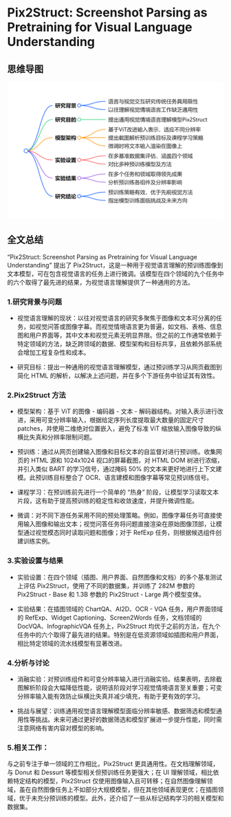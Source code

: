 # Pix2Struct: Screenshot Parsing as Pretraining for Visual Language Understanding

## 思维导图
![思维导图](/imgs/Pix2Struct-Screenshot-Parsing-as-Pretraining-for-Visual-Language-Understanding.jpg)

## 全文总结
“Pix2Struct: Screenshot Parsing as Pretraining for Visual Language Understanding” 提出了 Pix2Struct，这是一种用于视觉语言理解的预训练图像到文本模型，可在包含视觉语言的任务上进行微调。该模型在四个领域的九个任务中的六个取得了最先进的结果，为视觉语言理解提供了一种通用的方法。

### 1.研究背景与问题

- 视觉语言理解的现状：以往对视觉语言的研究多聚焦于图像和文本可分离的任务，如视觉问答或图像字幕。而视觉情境语言更为普遍，如文档、表格、信息图和用户界面等，其中文本和视觉元素无明显界限。但之前的工作通常依赖于特定领域的方法，缺乏跨领域的数据、模型架构和目标共享，且依赖外部系统会增加工程复杂性和成本。

- 研究目标：提出一种通用的视觉语言理解模型，通过预训练学习从网页截图到简化 HTML 的解析，以解决上述问题，并在多个下游任务中验证其有效性。

### 2.Pix2Struct 方法

- 模型架构：基于 ViT 的图像 - 编码器 - 文本 - 解码器结构。对输入表示进行改进，采用可变分辨率输入，根据给定序列长度提取最大数量的固定尺寸 patches，并使用二维绝对位置嵌入，避免了标准 ViT 缩放输入图像导致的纵横比失真和分辨率限制问题。

- 预训练：通过从网页创建输入图像和目标文本的自监督对进行预训练。收集网页的 HTML 源和 1024x1024 视口的屏幕截图，对 HTML DOM 树进行浓缩，并引入类似 BART 的学习信号，通过掩码 50% 的文本来更好地进行上下文建模。此预训练目标整合了 OCR、语言建模和图像字幕等常见预训练信号。

- 课程学习：在预训练前先进行一个简单的 “热身” 阶段，让模型学习读取文本片段，这有助于提高预训练的稳定性和收敛速度，并提升微调性能。

- 微调：对不同下游任务采用不同的预处理策略。例如，图像字幕任务可直接使用输入图像和输出文本；视觉问答任务将问题直接渲染在原始图像顶部，让模型通过视觉模态同时读取问题和图像；对于 RefExp 任务，则根据候选组件创建训练实例。

### 3.实验设置与结果

- 实验设置：在四个领域（插图、用户界面、自然图像和文档）的多个基准测试上评估 Pix2Struct，使用了不同的数据集，并训练了 282M 参数的 Pix2Struct - Base 和 1.3B 参数的 Pix2Struct - Large 两个模型变体。

- 实验结果：在插图领域的 ChartQA、AI2D、OCR - VQA 任务，用户界面领域的 RefExp、Widget Captioning、Screen2Words 任务，文档领域的 DocVQA、InfographicVQA 任务上，Pix2Struct 均优于之前的方法，在九个任务中的六个取得了最先进的结果。特别是在低资源领域如插图和用户界面，相比特定领域的流水线模型有显著改进。

### 4.分析与讨论

- 消融实验：对预训练组件和可变分辨率输入进行消融实验。结果表明，去除截图解析阶段会大幅降低性能，说明该阶段对学习视觉情境语言至关重要；可变分辨率输入能有效防止纵横比失真并减少填充，有助于更有效的学习。

- 挑战与展望：训练通用视觉语言理解模型面临分辨率敏感、数据筛选和模型通用性等挑战。未来可通过更好的数据筛选和模型扩展进一步提升性能，同时需注意网络有害内容对模型的影响。

### 5.相关工作：
与之前专注于单一领域的工作相比，Pix2Struct 更具通用性。在文档理解领域，与 Donut 和 Dessurt 等模型相关但预训练任务更强大；在 UI 理解领域，相比依赖特定结构的模型，Pix2Struct 仅使用图像输入且可转移；在自然图像理解领域，虽在自然图像任务上不如部分大规模模型，但在其他领域表现更优；在插图领域，优于未充分预训练的模型。此外，还介绍了一些从标记结构学习的相关模型和数据集。
